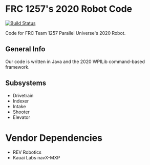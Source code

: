 # FRC 1257's 2020 Robot Code

[![Build Status](https://travis-ci.org/FRC1257/2020-Robot.svg?branch=master)](https://travis-ci.org/FRC1257/2020-Robot)

Code for FRC Team 1257 Parallel Universe's 2020 Robot.

## General Info

Our code is written in Java and the 2020 WPILib command-based framework.

## Subsystems

- Drivetrain
- Indexer
- Intake
- Shooter
- Elevator

# Vendor Dependencies

- REV Robotics
- Kauai Labs navX-MXP
